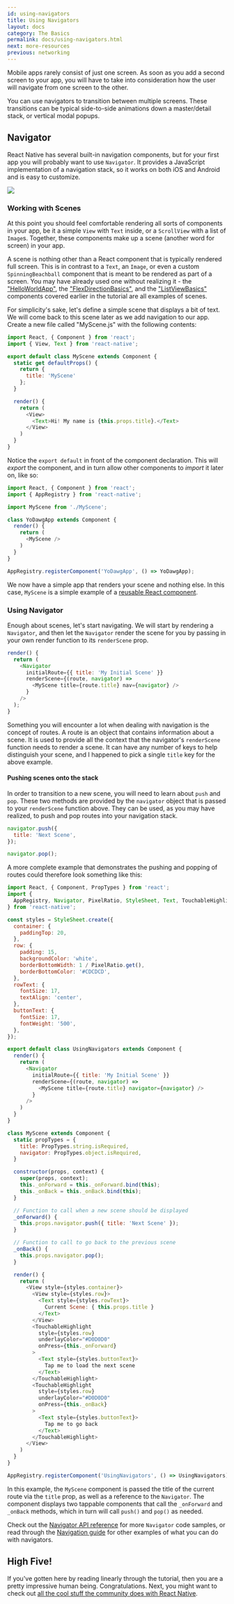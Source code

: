 ```yaml
---
id: using-navigators
title: Using Navigators
layout: docs
category: The Basics
permalink: docs/using-navigators.html
next: more-resources
previous: networking
---
```


Mobile apps rarely consist of just one screen. As soon as you add a second screen to your app, you will have to take into consideration how the user will navigate from one screen to the other.

You can use navigators to transition between multiple screens. These transitions can be typical side-to-side animations down a master/detail stack, or vertical modal popups.

## Navigator

React Native has several built-in navigation components, but for your first app you will probably want to use `Navigator`. It provides a JavaScript implementation of a navigation stack, so it works on both iOS and Android and is easy to customize.

![](img/NavigationStack-Navigator.gif)

### Working with Scenes

At this point you should feel comfortable rendering all sorts of components in your app, be it a simple `View` with `Text` inside, or a `ScrollView` with a list of `Image`s. Together, these components make up a scene (another word for screen) in your app.

A scene is nothing other than a React component that is typically rendered full screen. This is in contrast to a `Text`, an `Image`, or even a custom `SpinningBeachball` component that is meant to be rendered as part of a screen. You may have already used one without realizing it - the ["HelloWorldApp"](/react-native/docs/tutorial.html), the ["FlexDirectionBasics"](/react-native/docs/flexbox.html), and the ["ListViewBasics"](/react-native/docs/using-a-listview.html) components covered earlier in the tutorial are all examples of scenes.

For simplicity's sake, let's define a simple scene that displays a bit of text. We will come back to this scene later as we add navigation to our app. Create a new file called "MyScene.js" with the following contents:

```javascript
import React, { Component } from 'react';
import { View, Text } from 'react-native';

export default class MyScene extends Component {
  static get defaultProps() {
    return {
      title: 'MyScene'
    };
  }

  render() {
    return (
      <View>
        <Text>Hi! My name is {this.props.title}.</Text>
      </View>
    )
  }
}
```

Notice the `export default` in front of the component declaration. This will _export_ the component, and in turn allow other components to _import_ it later on, like so:

```javascript
import React, { Component } from 'react';
import { AppRegistry } from 'react-native';

import MyScene from './MyScene';

class YoDawgApp extends Component {
  render() {
    return (
      <MyScene />
    )
  }
}

AppRegistry.registerComponent('YoDawgApp', () => YoDawgApp);
```

We now have a simple app that renders your scene and nothing else. In this case, `MyScene` is a simple example of a [reusable React component](https://facebook.github.io/react/docs/reusable-components.html).

### Using Navigator

Enough about scenes, let's start navigating. We will start by rendering a `Navigator`, and then let the `Navigator` render the scene for you by passing in your own render function to its `renderScene` prop.

```javascript
render() {
  return (
    <Navigator
      initialRoute={{ title: 'My Initial Scene' }}
      renderScene={(route, navigator) =>
        <MyScene title={route.title} nav={navigator} />
      }
    />
  );
}
```

Something you will encounter a lot when dealing with navigation is the concept of routes. A route is an object that contains information about a scene. It is used to provide all the context that the navigator's `renderScene` function needs to render a scene. It can have any number of keys to help distinguish your scene, and I happened to pick a single `title` key for the above example.

#### Pushing scenes onto the stack

In order to transition to a new scene, you will need to learn about `push` and `pop`. These two methods are provided by the `navigator` object that is passed to your `renderScene` function above. They can be used, as you may have realized, to push and pop routes into your navigation stack.

```javascript
navigator.push({
  title: 'Next Scene',
});

navigator.pop();
```

A more complete example that demonstrates the pushing and popping of routes could therefore look something like this:

```javascript
import React, { Component, PropTypes } from 'react';
import {
  AppRegistry, Navigator, PixelRatio, StyleSheet, Text, TouchableHighlight, View
} from 'react-native';

const styles = StyleSheet.create({
  container: {
    paddingTop: 20,
  },
  row: {
    padding: 15,
    backgroundColor: 'white',
    borderBottomWidth: 1 / PixelRatio.get(),
    borderBottomColor: '#CDCDCD',
  },
  rowText: {
    fontSize: 17,
    textAlign: 'center',
  },
  buttonText: {
    fontSize: 17,
    fontWeight: '500',
  },
});

export default class UsingNavigators extends Component {
  render() {
    return (
      <Navigator
        initialRoute={{ title: 'My Initial Scene' }}
        renderScene={(route, navigator) =>
          <MyScene title={route.title} navigator={navigator} />
        }
      />
    )
  }
}

class MyScene extends Component {
  static propTypes = {
    title: PropTypes.string.isRequired,
    navigator: PropTypes.object.isRequired,
  }

  constructor(props, context) {
    super(props, context);
    this._onForward = this._onForward.bind(this);
    this._onBack = this._onBack.bind(this);
  }

  // Function to call when a new scene should be displayed           
  _onForward() {    
    this.props.navigator.push({ title: 'Next Scene' });
  }

  // Function to call to go back to the previous scene
  _onBack() {
    this.props.navigator.pop();
  }

  render() {
    return (
      <View style={styles.container}>
        <View style={styles.row}>
          <Text style={styles.rowText}>
            Current Scene: { this.props.title }
          </Text>
        </View>
        <TouchableHighlight
          style={styles.row}
          underlayColor="#D0D0D0"
          onPress={this._onForward}
        >
          <Text style={styles.buttonText}>
            Tap me to load the next scene
          </Text>
        </TouchableHighlight>
        <TouchableHighlight
          style={styles.row}
          underlayColor="#D0D0D0"
          onPress={this._onBack}
        >
          <Text style={styles.buttonText}>
            Tap me to go back
          </Text>
        </TouchableHighlight>
      </View>
    )
  }
}

AppRegistry.registerComponent('UsingNavigators', () => UsingNavigators);
```

In this example, the `MyScene` component is passed the title of the current route via the `title` prop, as well as a reference to the `Navigator`. The component displays two tappable components that call the `_onForward` and `_onBack` methods, which in turn will call `push()` and `pop()` as needed.

Check out the [Navigator API reference](/react-native/docs/navigator.html) for more `Navigator` code samples, or read through the [Navigation guide](/react-native/docs/navigation.html) for other examples of what you can do with navigators.

## High Five!

If you've gotten here by reading linearly through the tutorial, then you are a pretty impressive human being. Congratulations. Next, you might want to check out [all the cool stuff the community does with React Native](/react-native/docs/more-resources.html).
